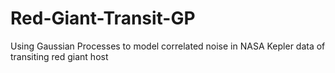 # Red-Giant-Transit-GP
Using Gaussian Processes to model correlated noise in NASA Kepler data of transiting red giant host
